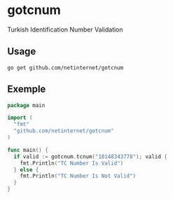 # gotcnum
Turkish Identification Number Validation

## Usage

```
go get github.com/netinternet/gotcnum
```

## Exemple

```go
package main

import (
  "fmt"
  "github.com/netinternet/gotcnum"
)

func main() {
  if valid := gotcnum.tcnum("10148343778"); valid {
    fmt.Println("TC Number Is Valid")
  } else {
    fmt.Println("TC Number Is Not Valid")
  }
}


```
